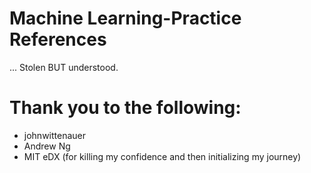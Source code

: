 # Machine Learning-Practice References 
... Stolen BUT understood. 
# Thank you to the following: 
* johnwittenauer
* Andrew Ng
* MIT eDX (for killing my confidence and then initializing my journey)
